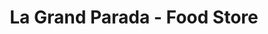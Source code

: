 ---
title: "La Grand Parada - Food Store"
url: /jacksonville/la-grand-parada-food-store/
shop: supermarket
---